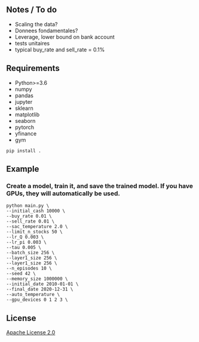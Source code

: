 ## Notes / To do

* Scaling the data?
* Donnees fondamentales?
* Leverage, lower bound on bank account
* tests unitaires
* typical buy_rate and sell_rate = 0.1%

## Requirements

* Python>=3.6
* numpy
* pandas
* jupyter
* sklearn
* matplotlib
* seaborn
* pytorch
* yfinance
* gym

```shell
pip install .
```
 ## Example 
 ### __Create a model__, train it, and save the trained model. If you have GPUs, they will automatically be used.

```shell
python main.py \
--initial_cash 10000 \
--buy_rate 0.01 \
--sell_rate 0.01 \
--sac_temperature 2.0 \
--limit_n_stocks 50 \
--lr_Q 0.003 \
--lr_pi 0.003 \
--tau 0.005 \
--batch_size 256 \
--layer1_size 256 \
--layer1_size 256 \
--n_episodes 10 \
--seed 42 \
--memory_size 1000000 \
--initial_date 2010-01-01 \
--final_date 2020-12-31 \
--auto_temperature \
--gpu_devices 0 1 2 3 \
```
## License
[Apache License 2.0](https://github.com/MatthieuSarkis/stock/blob/master/LICENSE)